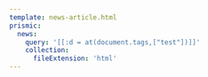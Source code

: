 ```yaml
---
template: news-article.html
prismic:
  news:
    query: '[[:d = at(document.tags,["test"])]]'
    collection:
      fileExtension: 'html'
---
```

